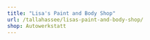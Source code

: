 ```yaml
---
title: "Lisa's Paint and Body Shop"
url: /tallahassee/lisas-paint-and-body-shop/
shop: Autowerkstatt
---
```

